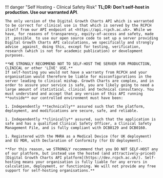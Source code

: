 !!! danger "Self Hosting - Clinical Safety Risk"
    **TL;DR: Don't self-host in production. Use our warranted API**.

    The only version of the Digital Growth Charts API which is warranted to be correct for clinical use is that which is served by the RCPCH itself from our API endpoint at <https://api.rcpch.ac.uk>. While we have, for reasons of transparency, equity-of-access and safety, made it _possible_ to use our open source code to set up a server providing Digital Growth Charts API calculations, we specifically and strongly advise _against_ doing this, except for testing, verification, research (which is not for academic publication) or development purposes.
    
    **WE STRONGLY RECOMMEND NOT TO SELF-HOST THE SERVER FOR PRODUCTION, CLINICAL or other 'LIVE' USE.**  
    If self-hosting you would not have a warranty from RCPCH and your organisation would therefore be liable for misconfigurations in the server leading to clinical mishap. Growth Charts are complex, and in order to assure your service is safe, you are likely going to need a large amount of statistical, clinical and technical consultancy. You must understand and accept that any version of this API running **outside** our controlled environment must have been:
    
    1. Independently **technically** assured such that the platform, deployment, and modifications are secure, safe, and reliable.
    
    1. Independently **clinically** assured, such that the application is safe and has a qualified Clinical Safety Officer, a Clinical Safety Management File, and is fully compliant with DCB0129 and DCB0160.
   
    1. Registered with the MHRA as a Medical Device (for UK deployment) and EU MDR, with Declaration of Conformity (for EU deployment).
   
    **For this reason, we STRONGLY recommend that you DO NOT SELF-HOST any of our platform, but instead use the hosted (and attractively-priced) [Digital Growth Charts API platform](https://dev.rcpch.ac.uk/). Self-hosting means your organisation is fully liable for any errors in calculation, deployment, or functioning. We will not provide any free support for self-hosting organisations.**